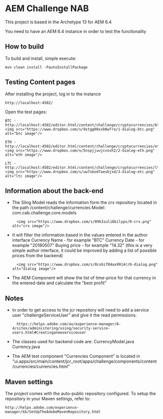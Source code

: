 # AEM Challenge NAB

This project is based in the Archetype 13 for AEM 6.4

You need to have an AEM 6.4 instance in order to test the functionality

## How to build

To build and install, simple execute:

    mvn clean install -PautoInstallPackage

## Testing Content pages

After installing the project, log in to the instance

    http://localhost:4502/

Open the test pages:

    BTC - http://localhost:4502/editor.html/content/challenge/cryptocurrencies/btc.html
    <img src="https://www.dropbox.com/s/9xtgg08xvb0wfro/1-dialog-btc.png" alt="btc image"/>

    ETH - http://localhost:4502/editor.html/content/challenge/cryptocurrencies/eth.html
    <img src="https://www.dropbox.com/s/5nspjjuujcvosh2/2-dialog-eth.png" alt="eth image"/>

    LTC - http://localhost:4502/editor.html/content/challenge/cryptocurrencies/ltc.html
    <img src="https://www.dropbox.com/s/uw7xbod7aesbjxd/3-dialog-etc.png" alt="ltc image"/>


## Information about the back-end

* The Sling Model reads the information form the crx repository located in the path /content/challenge/currencies
        Model: com.cab.challenge.core.models

        <img src="https://www.dropbox.com/s/09k3zuli6bilypx/0-crx.png" alt="crx image"/>

* It will filter the information based in the values entered in the author interface
        Currency Name - for example "BTC"
        Currency Date - for example "20180507"
        Buying price - for example "14.32" (this is a very simple author interface, it could be improved by adding a list of possible prices from the backend)

        <img src="https://www.dropbox.com/s/0cvbif84ax9914r/0-dialog.png" alt="dialog image"/>

* The AEM Component will show the list of time-price for that currency in the entered date and calculate the "best profit"

## Notes

* In order to get access to the jcr repository will need to add a service user "challengeServiceUser" and give it the read permissions.

        https://helpx.adobe.com/au/experience-manager/6-4/sites/administering/using/security-service-users.html#Creatinganewserviceuser

* The classes used for backend code are:
        CurrencyModel.java
        Currency.java

* The AEM test component "Currencies Component" is located in "ui.apps/src/main/content/jcr_root/apps/challenge/components/content/currencies/currencies.html"


## Maven settings

The project comes with the auto-public repository configured. To setup the repository in your Maven settings, refer to:

    http://helpx.adobe.com/experience-manager/kb/SetUpTheAdobeMavenRepository.html

